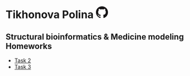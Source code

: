 # Tikhonova Polina [![Альтернативный текст](../GitHub-Mark-32px.png "Вернуться в репозиторий")](https://github.com/PollyTikhonova/bioinformatics_homeworks/blob/master/Medicine_modelling)
## Structural bioinformatics & Medicine modeling Homeworks

* [Task 2](https://PollyTikhonova.github.io/bioinformatics_homeworks/Medicine_modelling/task_2)
* [Task 3](https://PollyTikhonova.github.io/bioinformatics_homeworks/Medicine_modelling/task_3)
